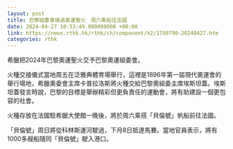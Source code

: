 ```yaml
---
layout: post
title: 巴黎組委會接過奧運聖火　周六乘船往法國
date: 2024-04-27 10:53:49.000000000 +08:00
link: https://news.rthk.hk/rthk/ch/component/k2/1750790-20240427.htm
categories: rthk
---
```


希臘把2024年巴黎奧運聖火交予巴黎奧運組委會。

火種交接儀式當地周五在泛雅典體育場舉行，這裡是1896年第一屆現代奧運會的舉行場地，希臘奧委會主席卡普拉洛斯將火種交給巴黎奧組委主席埃斯坦蓋。埃斯坦蓋發言時說，巴黎的目標是舉辦精彩但更負責任的運動會，將有助建設一個更包容的社會。

火種存放在法國駐希臘大使館一晚後，將於周六乘搭「貝倫號」帆船前往法國。

「貝倫號」周日將從科林斯運河駛過，下月8日抵達馬賽。當地官員表示，將有1000多艘船隨同「貝倫號」駛入港口。
